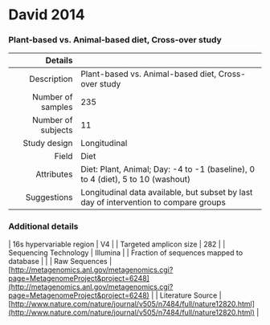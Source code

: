 # David 2014

### Plant-based vs. Animal-based diet, Cross-over study


| Details        |             |
| -------------: |-------------|
| Description      | Plant-based vs. Animal-based diet, Cross-over study |
| Number of samples     | 235      |
| Number of subjects | 11      |
| Study design | Longitudinal |
| Field | Diet|
| Attributes | Diet: Plant, Animal; Day: -4 to -1 (baseline), 0 to 4 (diet), 5 to 10 (washout)|
| Suggestions | Longitudinal data available, but subset by last day of intervention to compare groups

### Additional details

| 16s hypervariable region | V4 |
| Targeted amplicon size | 282 |
| Sequencing Technology | Illumina |
| Fraction of sequences mapped to database |  |
| Raw Sequences | [http://metagenomics.anl.gov/metagenomics.cgi?page=MetagenomeProject&project=6248](http://metagenomics.anl.gov/metagenomics.cgi?page=MetagenomeProject&project=6248) |
| Literature Source | [http://www.nature.com/nature/journal/v505/n7484/full/nature12820.html](http://www.nature.com/nature/journal/v505/n7484/full/nature12820.html) |